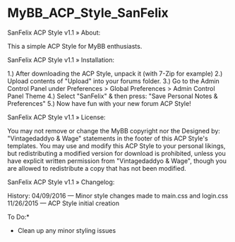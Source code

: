 # MyBB_ACP_Style_SanFelix

SanFelix ACP Style v1.1
» About:

This a simple ACP Style for MyBB enthusiasts.

SanFelix ACP Style v1.1
» Installation:

1.) After downloading the ACP Style, unpack it (with 7-Zip for example)
2.) Upload contents of "Upload" into your forums folder.
3.) Go to the Admin Control Panel under Preferences > Global Preferences > Admin Control Panel Theme
4.) Select "SanFelix" & then press: "Save Personal Notes & Preferences"
5.) Now have fun with your new forum ACP Style!


SanFelix ACP Style v1.1
» License:

You may not remove or change the MyBB copyright nor the Designed by: "Vintagedaddyo & Wage" statements in the footer of this ACP Style's templates. You may use and modify this ACP Style to your personal likings, but redistributing a modified version for download is prohibited, unless you have explicit written permission from "Vintagedaddyo & Wage", though you are allowed to redistribute a copy that has not been modified.

SanFelix ACP Style v1.1
» Changelog:

History:
04/09/2016 — Minor style changes made to main.css and login.css
11/26/2015 — ACP Style initial creation

To Do:*
* Clean up any minor styling issues
